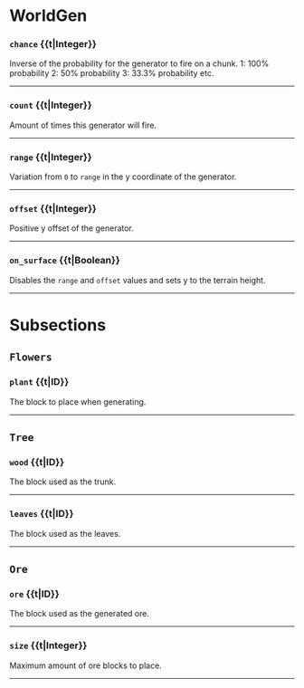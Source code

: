 # WorldGen

### `chance` {{t|Integer}}
Inverse of the probability for the generator to fire on a chunk.
1: 100% probability
2: 50% probability
3: 33.3% probability
etc.

---

### `count` {{t|Integer}}
Amount of times this generator will fire.

---

### `range` {{t|Integer}}
Variation from `0` to `range` in the y coordinate of the generator.

---

### `offset` {{t|Integer}}
Positive y offset of the generator.

---

### `on_surface` {{t|Boolean}}
Disables the `range` and `offset` values and sets y to the terrain height.

---

# Subsections

## `Flowers`

### `plant` {{t|ID}}
The block to place when generating.

---

## `Tree`

### `wood` {{t|ID}}
The block used as the trunk.

---

### `leaves` {{t|ID}}
The block used as the leaves.

---

## `Ore`

### `ore` {{t|ID}}
The block used as the generated ore.

---

### `size` {{t|Integer}}
Maximum amount of ore blocks to place.

---